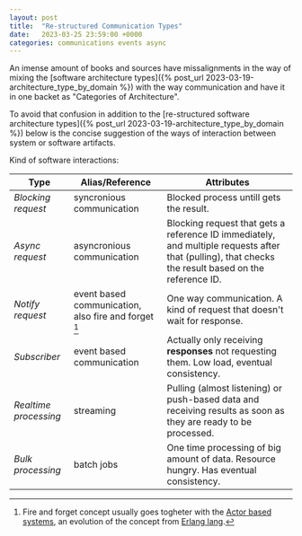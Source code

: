 ```yaml
---
layout: post
title:  "Re-structured Communication Types"
date:   2023-03-25 23:59:00 +0000
categories: communications events async
---
```


An imense amount of books and sources have missalignments in the way of mixing the [software architecture types]({% post_url 2023-03-19-architecture_type_by_domain %}) with the way communication and have it in one backet as "Categories of Architecture".

To avoid that confusion in addition to the [re-structured software architecture types]({% post_url 2023-03-19-architecture_type_by_domain %}) below is the concise suggestion of the ways of interaction between system or software artifacts.

Kind of software interactions:

| Type | Alias/Reference | Attributes |
| ---- | ---------------------- | ---------- |
| *Blocking request* | syncronious communication | Blocked process untill gets the result. |
| *Async request* | asyncronious communication | Blocking request that gets a reference ID immediately, and multiple requests after that (pulling), that checks the result based on the reference ID. |
| *Notify request* | event based communication, also fire and forget [^1] | One way communication. A kind of request that doesn't wait for response. |
| *Subscriber* | event based communication | Actually only receiving **responses** not requesting them. Low load, eventual consistency. |
| *Realtime processing* | streaming | Pulling (almost listening) or push-based data and receiving results as soon as they are ready to be processed. |
| *Bulk processing* | batch jobs | One time processing of big amount of data. Resource hungry. Has eventual consistency. |

[^1]: Fire and forget concept usually goes togheter with the [Actor based systems](https://doc.akka.io/docs/akka/current/typed/interaction-patterns.html#fire-and-forget), an evolution of the concept from [Erlang lang](https://www.erlang.org/).